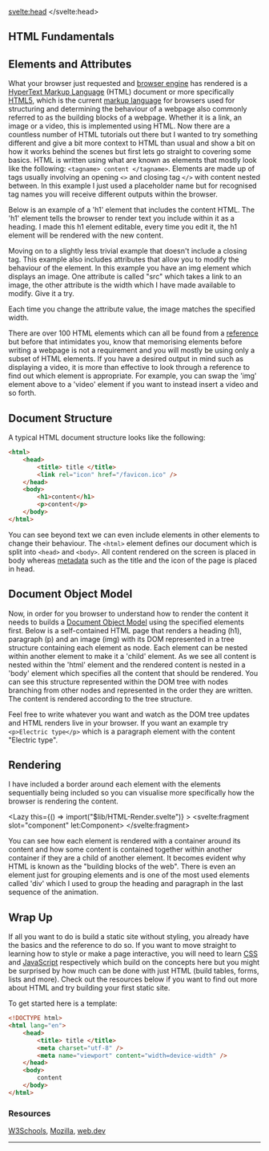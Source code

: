 <script>
import GithubStar from "$lib/GithubStar.svelte";
import DOMTree from "$lib/DOM-Tree.svelte";
import HTMLatt from "$lib/HTML-Attributes.svelte";
import HTMLele from "$lib/HTML-Element.svelte";
import Lazy from "$lib/Lazy.svelte";
import '$lib/styles/vscode-dark.css';
</script>

<svelte:head>
	<title>HTML Fundamentals| Sergen Karaoglan</title>
	<meta name="description" content="Learn the fundamentals of HTML" />
</svelte:head>

<article class="max-sm:mx-4 prose lg:prose-xl m-auto pt-16">

# HTML Fundamentals
## Elements and Attributes
What your browser just requested and [browser engine](https://en.wikipedia.org/wiki/Browser_engine) has rendered is a [HyperText Markup Language](https://en.wikipedia.org/wiki/HTML) (HTML) document or more specifically [HTML5](https://en.wikipedia.org/wiki/HTML5), which is the current [markup language](https://en.wikipedia.org/wiki/Markup_language) for browsers used for structuring and determining the behaviour of a webpage also commonly referred to as the building blocks of a webpage. Whether it is a link, an image or a video, this is implemented using HTML. Now there are a countless number of HTML tutorials out there but I wanted to try something different and give a bit more context to HTML than usual and show a bit on how it works behind the scenes but first lets go straight to covering some basics. HTML is written using what are known as elements that mostly look like the following: ```<tagname> content </tagname>```. Elements are made up of tags usually involving an opening ```<>``` and closing tag ```</>``` with content nested between. In this example I just used a placeholder name but for recognised tag names you will receive different outputs within the browser.

Below is an example of a 'h1' element that includes the content HTML. The 'h1' element tells the browser to render text you include within it as a heading. I made this h1 element editable, every time you edit it, the h1 element will be rendered with the new content.
<HTMLele />

Moving on to a slightly less trivial example that doesn't include a closing tag. This example also includes attributes that allow you to modify the behaviour of the element. In this example you have an img element which displays an image. One attribute is called "src" which takes a link to an image, the other attribute is the width which I have made available to modify. Give it a try.

<HTMLatt />

Each time you change the attribute value, the image matches the specified width.

There are over 100 HTML elements which can all be found from a [reference](https://www.w3schools.com/tags/) but before that intimidates you, know that memorising elements before writing a webpage is not a requirement and you will mostly be using only a subset of HTML elements. If you have a desired output in mind such as displaying a video, it is more than effective to look through a reference to find out which element is appropriate. For example, you can swap the 'img' element above to a 'video' element if you want to instead insert a video and so forth.

## Document Structure
A typical HTML document structure looks like the following:

```HTML
<html>
	<head>
		<title> title </title>
		<link rel="icon" href="/favicon.ico" />
	</head>
	<body>
		<h1>content</h1>
		<p>content</p>
	</body>
</html>
```

You can see beyond text we can even include elements in other elements to change their behaviour. The ```<html>``` element defines our document which is split into ```<head>``` and ```<body>```. All content rendered on the screen is placed in body whereas [metadata](https://en.wikipedia.org/wiki/Metadata) such as the title and the icon of the page is placed in head.

## Document Object Model
Now, in order for you browser to understand how to render the content it needs to builds a [Document Object Model](https://en.wikipedia.org/wiki/Document_Object_Model) using the specified elements first.
Below is a self-contained HTML page that renders a heading (h1), paragraph (p) and an image (img) with its DOM represented in a tree structure containing each element as node. Each element can be nested within another element to make it a 'child' element. As we see all content is nested within the 'html' element and the rendered content is nested in a 'body' element which specifies all the content that should be rendered. You can see this structure represented within the DOM tree with nodes branching from other nodes and represented in the order they are written. The content is rendered according to the tree structure.

Feel free to write whatever you want and watch as the DOM tree updates and HTML renders live in your browser. If you want an example try ```<p>Electric type</p>``` which is a paragraph element with the content "Electric type".

<div class="w-fit m-auto py-5">
<DOMTree />
</div>

## Rendering
I have included a border around each element with the elements sequentially being included so you can visualise more specifically how the browser is rendering the content.

<Lazy
	this={() => import("$lib/HTML-Render.svelte")}
	>
	<svelte:fragment slot="component" let:Component>
		<Component />
	</svelte:fragment>
</Lazy>

You can see how each element is rendered with a container around its content and how some content is contained together within another container if they are a child of another element. It becomes evident why HTML is known as the "building blocks of the web". There is even an element just for grouping elements and is one of the most used elements called 'div' which I used to group the heading and paragraph in the last sequence of the animation.

## Wrap Up
If all you want to do is build a static site without styling, you already have the basics and the reference to do so. If you want to move straight to learning how to style or make a page interactive, you will need to learn [CSS](https://en.wikipedia.org/wiki/CSS) and [JavaScript](https://en.wikipedia.org/wiki/JavaScript) respectively which build on the concepts here but you might be surprised by how much can be done with just HTML (build tables, forms, lists and more). Check out the resources below if you want to find out more about HTML and try building your first static site.

To get started here is a template:

```HTML
<!DOCTYPE html>
<html lang="en">
	<head>
		<title> title </title>
		<meta charset="utf-8" />
		<meta name="viewport" content="width=device-width" />
	</head>
	<body>
		content
	</body>
</html>
```

### Resources
[W3Schools](https://www.w3schools.com/html/default.asp),
[Mozilla](https://developer.mozilla.org/en-US/docs/Web/HTML),
[web.dev](https://web.dev/learn/html/)

___

<GithubStar />
<!-- The group that specifies HTML and the DOM is called [WHATWG](https://en.wikipedia.org/wiki/WHATWG) and use to be the [W3C](https://en.wikipedia.org/wiki/World_Wide_Web_Consortium). The [browser engine](https://en.wikipedia.org/wiki/Browser_engine) is responsible for what is responsible for rendering HTML into a webpage and needs to be developed by browser vendors (Chrome, Safari, Firefox etc.) to match the HTML specification so we have a consistently functioning web pages across different devices and different browsers. id, block, inline-->

</article>